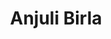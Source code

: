 ---
authid: ug-2019-anjuli-birla
title: Anjuli Birla
biosmall: "Anjuli is a 2019 batch student of Government Medical College, Ratlam"
biolarge: 
avatar: https://i.postimg.cc/6Q0M8GjX/anjuli.jpg
twitter:
instagram:
multiple: false
---